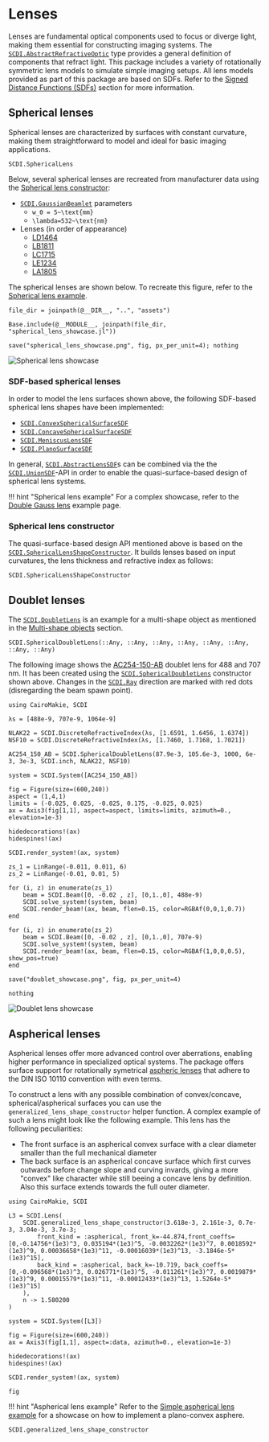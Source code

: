 # Lenses

Lenses are fundamental optical components used to focus or diverge light, making them essential for constructing imaging systems. The [`SCDI.AbstractRefractiveOptic`](@ref) type provides a general definition of components that refract light. This package includes a variety of rotationally symmetric lens models to simulate simple imaging setups. All lens models provided as part of this package are based on SDFs. Refer to the [Signed Distance Functions (SDFs)](@ref) section for more information.

## Spherical lenses

Spherical lenses are characterized by surfaces with constant curvature, making them straightforward to model and ideal for basic imaging applications. 

```@docs; canonical=false
SCDI.SphericalLens
```

Below, several spherical lenses are recreated from manufacturer data using the [Spherical lens constructor](@ref):

- [`SCDI.GaussianBeamlet`](@ref) parameters
    - ``w_0 = 5~\text{mm}``
    - ``\lambda=532~\text{nm}``
- Lenses (in order of appearance)
    - [LD1464](https://www.thorlabs.com/thorproduct.cfm?partnumber=LD1464)
    - [LB1811](https://www.thorlabs.com/thorproduct.cfm?partnumber=LB1811)
    - [LC1715](https://www.thorlabs.com/thorproduct.cfm?partnumber=LC1715)
    - [LE1234](https://www.thorlabs.com/thorproduct.cfm?partnumber=LE1234)
    - [LA1805](https://www.thorlabs.com/thorproduct.cfm?partnumber=LA1805)

The spherical lenses are shown below. To recreate this figure, refer to the [Spherical lens example](@ref).

```@eval
file_dir = joinpath(@__DIR__, "..", "assets")

Base.include(@__MODULE__, joinpath(file_dir, "spherical_lens_showcase.jl"))

save("spherical_lens_showcase.png", fig, px_per_unit=4); nothing
```

![Spherical lens showcase](spherical_lens_showcase.png)

### SDF-based spherical lenses

In order to model the lens surfaces shown above, the following SDF-based spherical lens shapes have been implemented:

- [`SCDI.ConvexSphericalSurfaceSDF`](@ref)
- [`SCDI.ConcaveSphericalSurfaceSDF`](@ref)
- [`SCDI.MeniscusLensSDF`](@ref)
- [`SCDI.PlanoSurfaceSDF`](@ref)

In general, [`SCDI.AbstractLensSDF`](@ref)s can be combined via the the [`SCDI.UnionSDF`](@ref)-API in order to enable the quasi-surface-based design of spherical lens systems.

!!! hint "Spherical lens example"
    For a complex showcase, refer to the [Double Gauss lens](@ref) example page.

### Spherical lens constructor

The quasi-surface-based design API mentioned above is based on the [`SCDI.SphericalLensShapeConstructor`](@ref). It builds lenses based on input curvatures, the lens thickness and refractive index as follows:

```@docs; canonical=false
SCDI.SphericalLensShapeConstructor
```

## Doublet lenses

The [`SCDI.DoubletLens`](@ref) is an example for a multi-shape object as mentioned in the [Multi-shape objects](@ref) section.

```@docs; canonical=false
SCDI.SphericalDoubletLens(::Any, ::Any, ::Any, ::Any, ::Any, ::Any, ::Any, ::Any)
```

The following image shows the [AC254-150-AB](https://www.thorlabs.com/thorproduct.cfm?partnumber=AC254-150-AB) doublet lens for 488 and 707 nm. It has been created using the [`SCDI.SphericalDoubletLens`](@ref) constructor shown above. Changes in the [`SCDI.Ray`](@ref) direction are marked with red dots (disregarding the beam spawn point).


```@eval
using CairoMakie, SCDI

λs = [488e-9, 707e-9, 1064e-9]

NLAK22 = SCDI.DiscreteRefractiveIndex(λs, [1.6591, 1.6456, 1.6374])
NSF10 = SCDI.DiscreteRefractiveIndex(λs, [1.7460, 1.7168, 1.7021])

AC254_150_AB = SCDI.SphericalDoubletLens(87.9e-3, 105.6e-3, 1000, 6e-3, 3e-3, SCDI.inch, NLAK22, NSF10)

system = SCDI.System([AC254_150_AB])

fig = Figure(size=(600,240))
aspect = (1,4,1)
limits = (-0.025, 0.025, -0.025, 0.175, -0.025, 0.025)
ax = Axis3(fig[1,1], aspect=aspect, limits=limits, azimuth=0., elevation=1e-3)

hidedecorations!(ax)
hidespines!(ax)

SCDI.render_system!(ax, system)

zs_1 = LinRange(-0.011, 0.011, 6)
zs_2 = LinRange(-0.01, 0.01, 5)

for (i, z) in enumerate(zs_1)
    beam = SCDI.Beam([0, -0.02 , z], [0,1.,0], 488e-9)
    SCDI.solve_system!(system, beam)
    SCDI.render_beam!(ax, beam, flen=0.15, color=RGBAf(0,0,1,0.7))
end

for (i, z) in enumerate(zs_2)
    beam = SCDI.Beam([0, -0.02 , z], [0,1.,0], 707e-9)
    SCDI.solve_system!(system, beam)
    SCDI.render_beam!(ax, beam, flen=0.15, color=RGBAf(1,0,0,0.5), show_pos=true)
end

save("doublet_showcase.png", fig, px_per_unit=4)

nothing
```

![Doublet lens showcase](doublet_showcase.png)

## Aspherical lenses

Aspherical lenses offer more advanced control over aberrations, enabling higher performance in specialized optical systems. The package offers surface support for rotationally symetrical [aspheric lenses](https://en.wikipedia.org/wiki/Aspheric_lens) that adhere to the DIN ISO 10110 convention with even terms.

To construct a lens with any possible combination of convex/concave, spherical/aspherical surfaces you can use the `generalized_lens_shape_constructor` helper function. A complex example of such a lens might look like the following example. This lens has the following peculiarities:
- The front surface is an aspherical convex surface with a clear diameter smaller than the full mechanical diameter
- The back surface is an aspherical concave surface which first curves outwards before change slope and curving invards, giving a more "convex" like character while still beeing a concave lens by definition. Also this surface extends towards the full outer diameter.

```@example
using CairoMakie, SCDI

L3 = SCDI.Lens(
    SCDI.generalized_lens_shape_constructor(3.618e-3, 2.161e-3, 0.7e-3, 3.04e-3, 3.7e-3;
        front_kind = :aspherical, front_k=-44.874,front_coeffs=[0,-0.14756*(1e3)^3, 0.035194*(1e3)^5, -0.0032262*(1e3)^7, 0.0018592*(1e3)^9, 0.00036658*(1e3)^11, -0.00016039*(1e3)^13, -3.1846e-5*(1e3)^15],
        back_kind = :aspherical, back_k=-10.719, back_coeffs=[0,-0.096568*(1e3)^3, 0.026771*(1e3)^5, -0.011261*(1e3)^7, 0.0019879*(1e3)^9, 0.00015579*(1e3)^11, -0.00012433*(1e3)^13, 1.5264e-5*(1e3)^15]
    ),
    n -> 1.580200
)

system = SCDI.System([L3])

fig = Figure(size=(600,240))
ax = Axis3(fig[1,1], aspect=:data, azimuth=0., elevation=1e-3)

hidedecorations!(ax)
hidespines!(ax)

SCDI.render_system!(ax, system)

fig
```

!!! hint "Aspherical lens example"
    Refer to the [Simple aspherical lens example](@ref) for a showcase on how to implement a plano-convex asphere.

```@docs; canonical=false
SCDI.generalized_lens_shape_constructor
```